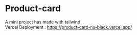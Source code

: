 # Product-card
A mini project has made with tailwind </br>
Vercel Deployment : https://product-card-nu-black.vercel.app/
